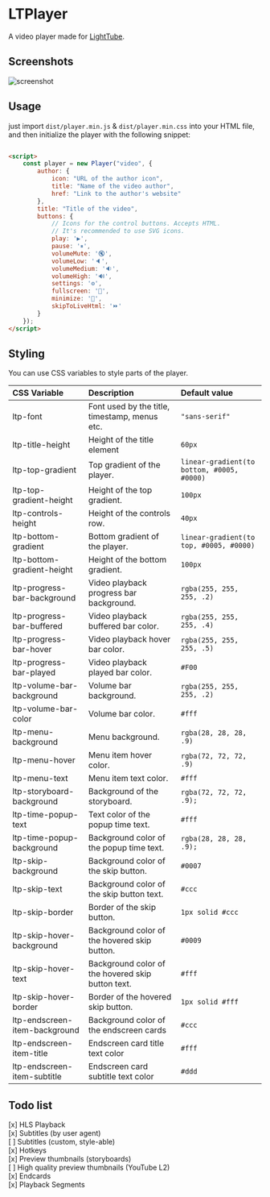 # LTPlayer

A video player made for [LightTube](https://github.com/kuylar/lighttube).

## Screenshots

![screenshot](https://user-images.githubusercontent.com/52961639/233783159-25f5e5b7-9a45-44d6-8fcc-25116f8a1ecb.png)

## Usage

just import `dist/player.min.js` & `dist/player.min.css` into your HTML file, and then initialize the player with the following
snippet:

```html

<script>
	const player = new Player("video", {
		author: {
			icon: "URL of the author icon",
			title: "Name of the video author",
			href: "Link to the author's website"
		},
		title: "Title of the video",
		buttons: {
			// Icons for the control buttons. Accepts HTML.
			// It's recommended to use SVG icons.
			play: '▶',
			pause: '⏸',
			volumeMute: '🔇',
			volumeLow: '🔈',
			volumeMedium: '🔉',
			volumeHigh: '🔊',
			settings: '⚙',
			fullscreen: '🔳',
			minimize: '🔲',
			skipToLiveHtml: '⏩'
		}
	});
</script>
```

## Styling

You can use CSS variables to style parts of the player.

| CSS Variable                  | Description                                       | Default value                              |
|:------------------------------|:--------------------------------------------------|:-------------------------------------------|
| ltp-font                      | Font used by the title, timestamp, menus etc.     | `"sans-serif"`                             |
| ltp-title-height              | Height of the title element                       | `60px`                                     |
| ltp-top-gradient              | Top gradient of the player.                       | `linear-gradient(to bottom, #0005, #0000)` |
| ltp-top-gradient-height       | Height of the top gradient.                       | `100px`                                    |
| ltp-controls-height           | Height of the controls row.                       | `40px`                                     |
| ltp-bottom-gradient           | Bottom gradient of the player.                    | `linear-gradient(to top, #0005, #0000)`    |
| ltp-bottom-gradient-height    | Height of the bottom gradient.                    | `100px`                                    |
| ltp-progress-bar-background   | Video playback progress bar background.           | `rgba(255, 255, 255, .2)`                  |
| ltp-progress-bar-buffered     | Video playback buffered bar color.                | `rgba(255, 255, 255, .4)`                  |
| ltp-progress-bar-hover        | Video playback hover bar color.                   | `rgba(255, 255, 255, .5)`                  |
| ltp-progress-bar-played       | Video playback played bar color.                  | `#F00`                                     |
| ltp-volume-bar-background     | Volume bar background.                            | `rgba(255, 255, 255, .2)`                  |
| ltp-volume-bar-color          | Volume bar color.                                 | `#fff`                                     |
| ltp-menu-background           | Menu background.                                  | `rgba(28, 28, 28, .9)`                     |
| ltp-menu-hover                | Menu item hover color.                            | `rgba(72, 72, 72, .9)`                     |
| ltp-menu-text                 | Menu item text color.                             | `#fff`                                     |
| ltp-storyboard-background     | Background of the storyboard.                     | `rgba(72, 72, 72, .9);`                    |
| ltp-time-popup-text           | Text color of the popup time text.                | `#fff`                                     |
| ltp-time-popup-background     | Background color of the popup time text.          | `rgba(28, 28, 28, .9);`                    |
| ltp-skip-background           | Background color of the skip button.              | `#0007`                                    |
| ltp-skip-text                 | Background color of the skip button text.         | `#ccc`                                     |
| ltp-skip-border               | Border of the skip button.                        | `1px solid #ccc`                           |
| ltp-skip-hover-background     | Background color of the hovered skip button.      | `#0009`                                    |
| ltp-skip-hover-text           | Background color of the hovered skip button text. | `#fff`                                     |
| ltp-skip-hover-border         | Border of the hovered skip button.                | `1px solid #fff`                           |
| ltp-endscreen-item-background | Background color of the endscreen cards           | `#ccc`                                     |
| ltp-endscreen-item-title      | Endscreen card title text color                   | `#fff`                                     |
| ltp-endscreen-item-subtitle   | Endscreen card subtitle text color                | `#ddd`                                     |

## Todo list

[x] HLS Playback  
[x] Subtitles (by user agent)  
[ ] Subtitles (custom, style-able)  
[x] Hotkeys  
[x] Preview thumbnails (storyboards)  
[ ] High quality preview thumbnails (YouTube L2)  
[x] Endcards  
[x] Playback Segments  